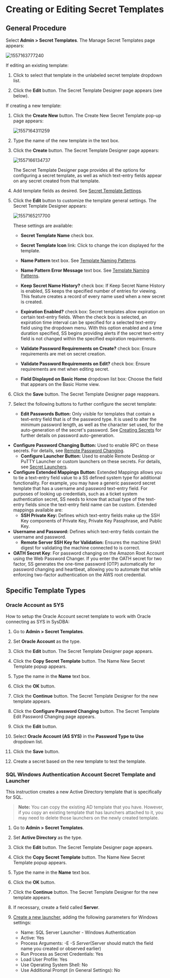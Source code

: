 [title]: # (Creating or Editing Secret Templates)
[tags]: # (Template)
[priority]: # (1000)

# Creating or Editing Secret Templates

## General Procedure

Select **Admin \> Secret Templates**. The Manage Secret Templates page appears:

![1557163777240](images/1557163777240.png)

If editing an existing template:

1. Click to select that template in the unlabeled secret template dropdown list.

1. Click the **Edit** button. The Secret Template Designer page appears (see below).

If creating a new template:

1. Click the **Create New** button. The Create New Secret Template pop-up page appears:

   ![1557164311259](images/1557164311259.png)

1. Type the name of the new template in the text box.

1. Click the **Create** button. The Secret Template Designer page appears:

   ![1557166134737](images/1557166134737.png)

   The Secret Template Designer page provides all the options for configuring a secret template, as well as which text-entry fields appear on any secret created from that template.

1. Add template fields as desired. See [Secret Template Settings](../../secret-template-settings/index.md).

1. Click the **Edit** button to customize the template general settings. The Secret Template Designer appears:

   ![1557165217700](images/1557165217700.png)

   These settings are available:

   - **Secret Template Name** check box.

   - **Secret Template Icon** link: Click to change the icon displayed for the template.

   - **Name Pattern** text box. See [Template Naming Patterns](../../Template-Naming-Patterns/index.md).

   - **Name Pattern Error Message** text box. See [Template Naming Patterns](../../Template-Naming-Patterns/index.md).

   - **Keep Secret Name History?** check box: If Keep Secret Name History is enabled, SS keeps the specified number of entries for viewing. This feature creates a record of every name used when a new secret is created.

   - **Expiration Enabled?** check box: Secret templates allow expiration on certain text-entry fields. When the check box is selected, an expiration time interval can be specified for a selected text-entry field using the dropdown menu. With this option enabled and a time duration specified, SS begins providing alerts if the secret text-entry field is not changed within the specified expiration requirements.

   - **Validate Password Requirements on Create?** check box: Ensure requirements are met on secret creation.

   - **Validate Password Requirements on Edit?** check box: Ensure requirements are met when editing secret.

   - **Field Displayed on Basic Home** dropdown list box: Choose the field that appears on the Basic Home view.

1. Click the **Save** button. The Secret Template Designer page reappears.

1. Select the following buttons to further configure the secret template:

   - **Edit Passwords Button:** Only visible for templates that contain a text-entry field that is of the password type. It is used to alter the minimum password length, as well as the character set used, for the auto-generation of the secret's password. See [Creating Secrets](../../../secret-management/procedures/creating-secrets/index.md) for further details on password auto-generation.
- **Configure Password Changing Button:** Used to enable RPC on these secrets. For details, see [Remote Password Changing](../../../remote-password-changing/index.md).
   - **Configure Launcher Button:** Used to enable Remote Desktop or PuTTY Launcher or custom launchers on these secrets. For details, see [Secret Launchers](../../../secret-launchers/index.md).
- **Configure Extended Mappings Button:** Extended Mappings allows you to tie a text-entry field value to a SS defined system type for additional functionality. For example, you may have a generic password secret template that has a username and password text-entry field. For purposes of looking up credentials, such as a ticket system authentication secret, SS needs to know that actual type of the text-entry fields since the text-entry field name can be custom. Extended mappings available are:
   - **SSH Private Key:** Defines which text-entry fields make up the SSH Key components of Private Key, Private Key Passphrase, and Public Key.
- **Username and Password:** Defines which text-entry fields contain the username and password.
   - **Remote Server SSH Key for Validation:** Ensures the machine SHA1 digest for validating the machine connected to is correct.
- **OATH Secret Key**: For password changing on the Amazon Root Account using the Web Password Changer. If you enter the OATH secret for two factor, SS generates the one-time password (OTP) automatically for password changing and heartbeat, allowing you to automate that while enforcing two-factor authentication on the AWS root credential.

## Specific Template Types

### Oracle Account as SYS

How to setup the Oracle Account secret template to work with Oracle connecting as SYS in SysDBA:

1. Go to **Admin \> Secret Templates**.

1. Set **Oracle Account** as the type.

1. Click the **Edit** button. The Secret Template Designer page appears.

1. Click the **Copy Secret Template** button. The Name New Secret Template popup appears.

1. Type the name in the **Name** text box.

1. Click the **OK** button.

1. Click the **Continue** button. The Secret Template Designer for the new template appears.

1. Click the **Configure Password Changing** button. The Secret Template Edit Password Changing page appears.

1. Click the **Edit** button.

1. Select **Oracle Account (AS SYS)** in the **Password Type to Use** dropdown list.

1. Click the **Save** button.

1. Create a secret based on the new template to test the template.

### SQL Windows Authentication Account Secret Template and Launcher

This instruction creates a new Active Directory template that is specifically for SQL.

> **Note:** You can copy the existing AD template that you have. However, if you copy an existing template that has launchers attached to it, you may need to delete those launchers on the newly created template.

1. Go to **Admin \> Secret Templates**.

1. Set **Active Directory** as the type.

1. Click the **Edit** button. The Secret Template Designer page appears.

1. Click the **Copy Secret Template** button. The Name New Secret Template popup appears.

1. Type the name in the **Name** text box.

1. Click the **OK** button.

1. Click the **Continue** button. The Secret Template Designer for the new template appears.

1. If necessary, create a field called **Server**.

1. [Create a new launcher](../../../secret-launchers/custom-launchers/creating-custom-launchers/index.md), adding the following parameters for Windows settings:
   - Name: SQL Server Launcher - Windows Authentication
   - Active: Yes
   - Process Arguments: -E -S $Server ($Server should match the field name you created or observed earlier)
   - Run Process as Secret Credentials: Yes
   - Load User Profile: Yes
   - Use Operating System Shell: No
   - Use Additional Prompt (in General Settings): No